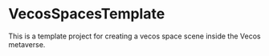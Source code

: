 # VecosSpacesTemplate
This is a template project for creating a vecos space scene inside the Vecos metaverse.
